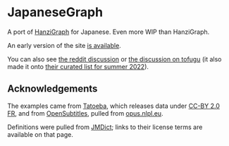 # JapaneseGraph
A port of [HanziGraph](https://github.com/mreichhoff/HanziGraph) for Japanese. Even more WIP than HanziGraph.

An early version of the site [is available](https://japanesegraph.com/). 

You can also see [the reddit discussion](https://www.reddit.com/r/LearnJapanese/comments/u5n2xf/learning_kanji_through_the_words_that_connect_them/) or [the discussion on tofugu](https://www.tofugu.com/japanese-learning-resources-database/japanese-graph/) (it also made it onto [their curated list for summer 2022](https://www.tofugu.com/japanese/japanese-learning-resources-summer-2022/)).

## Acknowledgements
The examples came from [Tatoeba](https://tatoeba.org), which releases data
under [CC-BY 2.0 FR](https://creativecommons.org/licenses/by/2.0/fr), and
from [OpenSubtitles](http://www.opensubtitles.org/), pulled from [opus.nlpl.eu](https://opus.nlpl.eu/OpenSubtitles2018.php).

Definitions were pulled from [JMDict](https://www.edrdg.org/wiki/index.php/JMdict-EDICT_Dictionary_Project); links to their license terms are available on that page.
